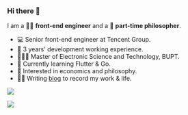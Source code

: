 ### Hi there 👋

I am a  👩‍💻 **front-end engineer** and a  💊 **part-time philosopher**.

* 💻   Senior front-end engineer at Tencent Group.
* 📆   3 years' development working experience.
* 👩🏻‍🎓   Master of Electronic Science and Technology, BUPT.
* 🔭   Currently learning Flutter & Go.
* 🌱   Interested in economics and philosophy.
* ✍🏻   Writing [blog](https://2xiao.github.io/blog) to record my work & life.

![](https://github-readme-stats.vercel.app/api?username=2xiao&show_icons=true&count_private=true&theme=default_repocard&hide_title=true)

![](https://visitor-badge.glitch.me/badge?page_id=2xiao.readme)
